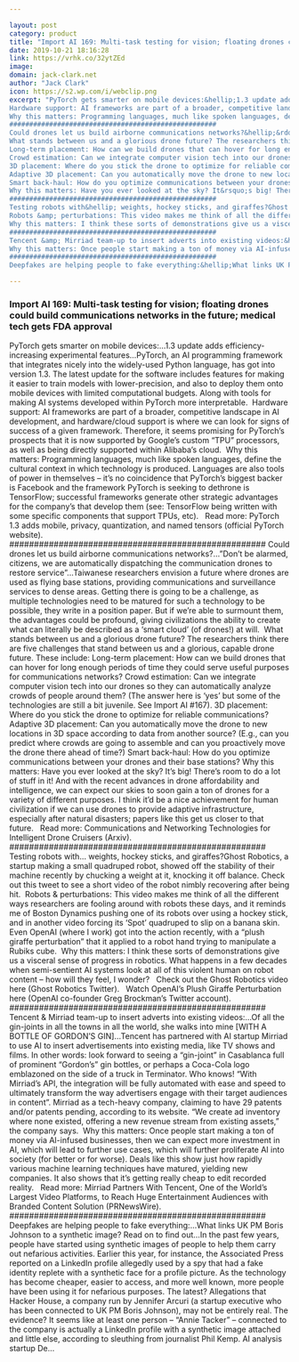 ```yaml
---

layout: post
category: product
title: "Import AI 169: Multi-task testing for vision; floating drones could build communications networks in the future; medical tech gets FDA approval"
date: 2019-10-21 18:16:28
link: https://vrhk.co/32ytZEd
image: 
domain: jack-clark.net
author: "Jack Clark"
icon: https://s2.wp.com/i/webclip.png
excerpt: "PyTorch gets smarter on mobile devices:&hellip;1.3 update adds efficiency-increasing experimental features&hellip;PyTorch, an AI programming framework that integrates nicely into the widely-used Python language, has got into version 1.3. The latest update for the software includes features for making it easier to train models with lower-precision, and also to deploy them onto mobile devices with limited computational budgets. Along with tools for making AI systems developed within PyTorch more interpretable.&nbsp;
Hardware support: AI frameworks are part of a broader, competitive landscape in AI development, and hardware/cloud support is where we can look for signs of success of a given framework. Therefore, it seems promising for PyTorch&rsquo;s prospects that it is now supported by Google&rsquo;s custom &ldquo;TPU&rdquo; processors, as well as being directly supported within Alibaba&rsquo;s cloud.&nbsp;
Why this matters: Programming languages, much like spoken languages, define the cultural context in which technology is produced. Languages are also tools of power in themselves &ndash; it&rsquo;s no coincidence that PyTorch&rsquo;s biggest backer is Facebook and the framework PyTorch is seeking to dethrone is TensorFlow; successful frameworks generate other strategic advantages for the company&rsquo;s that develop them (see: TensorFlow being written with some specific components that support TPUs, etc).&nbsp;&nbsp;&nbsp;Read more: PyTorch 1.3 adds mobile, privacy, quantization, and named tensors (official PyTorch website).&nbsp;
####################################################
Could drones let us build airborne communications networks?&hellip;&rdquo;Don&rsquo;t be alarmed, citizens, we are automatically dispatching the communication drones to restore service&rdquo;&hellip;Taiwanese researchers envision a future where drones are used as flying base stations, providing communications and surveillance services to dense areas. Getting there is going to be a challenge, as multiple technologies need to be matured for such a technology to be possible, they write in a position paper. But if we&rsquo;re able to surmount them, the advantages could be profound, giving civilizations the ability to create what can literally be described as a &lsquo;smart cloud&rsquo; (of drones!) at will.&nbsp;
What stands between us and a glorious drone future? The researchers think there are five challenges that stand between us and a glorious, capable drone future. These include:
Long-term placement: How can we build drones that can hover for long enough periods of time they could serve useful purposes for communications networks?
Crowd estimation: Can we integrate computer vision tech into our drones so they can automatically analyze crowds of people around them? (The answer here is &lsquo;yes&rsquo; but some of the technologies are still a bit juvenile. See Import AI #167).
3D placement: Where do you stick the drone to optimize for reliable communications?
Adaptive 3D placement: Can you automatically move the drone to new locations in 3D space according to data from another source? (E.g., can you predict where crowds are going to assemble and can you proactively move the drone there ahead of time?)
Smart back-haul: How do you optimize communications between your drones and their base stations?
Why this matters: Have you ever looked at the sky? It&rsquo;s big! There&rsquo;s room to do a lot of stuff in it! And with the recent advances in drone affordability and intelligence, we can expect our skies to soon gain a ton of drones for a variety of different purposes. I think it&rsquo;d be a nice achievement for human civilization if we can use drones to provide adaptive infrastructure, especially after natural disasters; papers like this get us closer to that future.&nbsp;&nbsp;&nbsp;Read more: Communications and Networking Technologies for Intelligent Drone Cruisers (Arxiv).&nbsp;
####################################################
Testing robots with&hellip; weights, hockey sticks, and giraffes?Ghost Robotics, a startup making a small quadruped robot, showed off the stability of their machine recently by chucking a weight at it, knocking it off balance. Check out this tweet to see a short video of the robot nimbly recovering after being hit.&nbsp;
Robots &amp; perturbations: This video makes me think of all the different ways researchers are fooling around with robots these days, and it reminds me of Boston Dynamics pushing one of its robots over using a hockey stick, and in another video forcing its &lsquo;Spot&rsquo; quadruped to slip on a banana skin. Even OpenAI (where I work) got into the action recently, with a &ldquo;plush giraffe perturbation&rdquo; that it applied to a robot hand trying to manipulate a Rubiks cube.&nbsp;
Why this matters: I think these sorts of demonstrations give us a visceral sense of progress in robotics. What happens in a few decades when semi-sentient AI systems look at all of this violent human on robot content &ndash; how will they feel, I wonder?&nbsp;&nbsp;&nbsp;Check out the Ghost Robotics video here (Ghost Robotics Twitter).&nbsp;&nbsp;&nbsp;Watch OpenAI&rsquo;s Plush Giraffe Perturbation here (OpenAI co-founder Greg Brockman&rsquo;s Twitter account).
####################################################
Tencent &amp; Mirriad team-up to insert adverts into existing videos:&hellip;Of all the gin-joints in all the towns in all the world, she walks into mine [WITH A BOTTLE OF GORDON&rsquo;S GIN]&hellip;Tencent has partnered with AI startup Mirriad to use AI to insert advertisements into existing media, like TV shows and films. In other words: look forward to seeing a &ldquo;gin-joint&rdquo; in Casablanca full of prominent &ldquo;Gordon&rsquo;s&rdquo; gin bottles, or perhaps a Coca-Cola logo emblazoned on the side of a truck in Terminator. Who knows! &ldquo;With Mirriad&rsquo;s API, the integration will be fully automated with ease and speed to ultimately transform the way advertisers engage with their target audiences in content&rdquo;. Mirriad as a tech-heavy company, claiming to have 29 patents and/or patents pending, according to its website. &ldquo;We create ad inventory where none existed, offering a new revenue stream from existing assets,&rdquo; the company says.&nbsp;
Why this matters: Once people start making a ton of money via AI-infused businesses, then we can expect more investment in AI, which will lead to further use cases, which will further proliferate AI into society (for better or for worse). Deals like this show just how rapidly various machine learning techniques have matured, yielding new companies. It also shows that it&rsquo;s getting really cheap to edit recorded reality.&nbsp;&nbsp;&nbsp;Read more: Mirriad Partners With Tencent, One of the World&rsquo;s Largest Video Platforms, to Reach Huge Entertainment Audiences with Branded Content Solution (PRNewsWire).&nbsp;
####################################################
Deepfakes are helping people to fake everything:&hellip;What links UK PM Boris Johnson to a synthetic image? Read on to find out&hellip;In the past few years, people have started using synthetic images of people to help them carry out nefarious activities. Earlier this year, for instance, the Associated Press reported on a LinkedIn profile allegedly used by a spy that had a fake identity replete with a synthetic face for a profile picture. As the technology has become cheaper, easier to access, and more well known, more people have been using it for nefarious purposes. The latest? Allegations that Hacker House, a company run by Jennifer Arcuri (a startup executive who has been connected to UK PM Boris Johnson), may not be entirely real. The evidence? It seems like at least one person &ndash; &ldquo;Annie Tacker&rdquo; &ndash; connected to the company is actually a LinkedIn profile with a synthetic image attached and little else, according to sleuthing from journalist Phil Kemp. AI analysis startup De…"

---
```


### Import AI 169: Multi-task testing for vision; floating drones could build communications networks in the future; medical tech gets FDA approval

PyTorch gets smarter on mobile devices:&hellip;1.3 update adds efficiency-increasing experimental features&hellip;PyTorch, an AI programming framework that integrates nicely into the widely-used Python language, has got into version 1.3. The latest update for the software includes features for making it easier to train models with lower-precision, and also to deploy them onto mobile devices with limited computational budgets. Along with tools for making AI systems developed within PyTorch more interpretable.&nbsp;
Hardware support: AI frameworks are part of a broader, competitive landscape in AI development, and hardware/cloud support is where we can look for signs of success of a given framework. Therefore, it seems promising for PyTorch&rsquo;s prospects that it is now supported by Google&rsquo;s custom &ldquo;TPU&rdquo; processors, as well as being directly supported within Alibaba&rsquo;s cloud.&nbsp;
Why this matters: Programming languages, much like spoken languages, define the cultural context in which technology is produced. Languages are also tools of power in themselves &ndash; it&rsquo;s no coincidence that PyTorch&rsquo;s biggest backer is Facebook and the framework PyTorch is seeking to dethrone is TensorFlow; successful frameworks generate other strategic advantages for the company&rsquo;s that develop them (see: TensorFlow being written with some specific components that support TPUs, etc).&nbsp;&nbsp;&nbsp;Read more: PyTorch 1.3 adds mobile, privacy, quantization, and named tensors (official PyTorch website).&nbsp;
####################################################
Could drones let us build airborne communications networks?&hellip;&rdquo;Don&rsquo;t be alarmed, citizens, we are automatically dispatching the communication drones to restore service&rdquo;&hellip;Taiwanese researchers envision a future where drones are used as flying base stations, providing communications and surveillance services to dense areas. Getting there is going to be a challenge, as multiple technologies need to be matured for such a technology to be possible, they write in a position paper. But if we&rsquo;re able to surmount them, the advantages could be profound, giving civilizations the ability to create what can literally be described as a &lsquo;smart cloud&rsquo; (of drones!) at will.&nbsp;
What stands between us and a glorious drone future? The researchers think there are five challenges that stand between us and a glorious, capable drone future. These include:
Long-term placement: How can we build drones that can hover for long enough periods of time they could serve useful purposes for communications networks?
Crowd estimation: Can we integrate computer vision tech into our drones so they can automatically analyze crowds of people around them? (The answer here is &lsquo;yes&rsquo; but some of the technologies are still a bit juvenile. See Import AI #167).
3D placement: Where do you stick the drone to optimize for reliable communications?
Adaptive 3D placement: Can you automatically move the drone to new locations in 3D space according to data from another source? (E.g., can you predict where crowds are going to assemble and can you proactively move the drone there ahead of time?)
Smart back-haul: How do you optimize communications between your drones and their base stations?
Why this matters: Have you ever looked at the sky? It&rsquo;s big! There&rsquo;s room to do a lot of stuff in it! And with the recent advances in drone affordability and intelligence, we can expect our skies to soon gain a ton of drones for a variety of different purposes. I think it&rsquo;d be a nice achievement for human civilization if we can use drones to provide adaptive infrastructure, especially after natural disasters; papers like this get us closer to that future.&nbsp;&nbsp;&nbsp;Read more: Communications and Networking Technologies for Intelligent Drone Cruisers (Arxiv).&nbsp;
####################################################
Testing robots with&hellip; weights, hockey sticks, and giraffes?Ghost Robotics, a startup making a small quadruped robot, showed off the stability of their machine recently by chucking a weight at it, knocking it off balance. Check out this tweet to see a short video of the robot nimbly recovering after being hit.&nbsp;
Robots &amp; perturbations: This video makes me think of all the different ways researchers are fooling around with robots these days, and it reminds me of Boston Dynamics pushing one of its robots over using a hockey stick, and in another video forcing its &lsquo;Spot&rsquo; quadruped to slip on a banana skin. Even OpenAI (where I work) got into the action recently, with a &ldquo;plush giraffe perturbation&rdquo; that it applied to a robot hand trying to manipulate a Rubiks cube.&nbsp;
Why this matters: I think these sorts of demonstrations give us a visceral sense of progress in robotics. What happens in a few decades when semi-sentient AI systems look at all of this violent human on robot content &ndash; how will they feel, I wonder?&nbsp;&nbsp;&nbsp;Check out the Ghost Robotics video here (Ghost Robotics Twitter).&nbsp;&nbsp;&nbsp;Watch OpenAI&rsquo;s Plush Giraffe Perturbation here (OpenAI co-founder Greg Brockman&rsquo;s Twitter account).
####################################################
Tencent &amp; Mirriad team-up to insert adverts into existing videos:&hellip;Of all the gin-joints in all the towns in all the world, she walks into mine [WITH A BOTTLE OF GORDON&rsquo;S GIN]&hellip;Tencent has partnered with AI startup Mirriad to use AI to insert advertisements into existing media, like TV shows and films. In other words: look forward to seeing a &ldquo;gin-joint&rdquo; in Casablanca full of prominent &ldquo;Gordon&rsquo;s&rdquo; gin bottles, or perhaps a Coca-Cola logo emblazoned on the side of a truck in Terminator. Who knows! &ldquo;With Mirriad&rsquo;s API, the integration will be fully automated with ease and speed to ultimately transform the way advertisers engage with their target audiences in content&rdquo;. Mirriad as a tech-heavy company, claiming to have 29 patents and/or patents pending, according to its website. &ldquo;We create ad inventory where none existed, offering a new revenue stream from existing assets,&rdquo; the company says.&nbsp;
Why this matters: Once people start making a ton of money via AI-infused businesses, then we can expect more investment in AI, which will lead to further use cases, which will further proliferate AI into society (for better or for worse). Deals like this show just how rapidly various machine learning techniques have matured, yielding new companies. It also shows that it&rsquo;s getting really cheap to edit recorded reality.&nbsp;&nbsp;&nbsp;Read more: Mirriad Partners With Tencent, One of the World&rsquo;s Largest Video Platforms, to Reach Huge Entertainment Audiences with Branded Content Solution (PRNewsWire).&nbsp;
####################################################
Deepfakes are helping people to fake everything:&hellip;What links UK PM Boris Johnson to a synthetic image? Read on to find out&hellip;In the past few years, people have started using synthetic images of people to help them carry out nefarious activities. Earlier this year, for instance, the Associated Press reported on a LinkedIn profile allegedly used by a spy that had a fake identity replete with a synthetic face for a profile picture. As the technology has become cheaper, easier to access, and more well known, more people have been using it for nefarious purposes. The latest? Allegations that Hacker House, a company run by Jennifer Arcuri (a startup executive who has been connected to UK PM Boris Johnson), may not be entirely real. The evidence? It seems like at least one person &ndash; &ldquo;Annie Tacker&rdquo; &ndash; connected to the company is actually a LinkedIn profile with a synthetic image attached and little else, according to sleuthing from journalist Phil Kemp. AI analysis startup De…